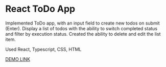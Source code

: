 # React ToDo App

Implemented ToDo app, with an input field to create new todos on submit (Enter). Display a list of todos with the ability to switch completed status and filter by execution status.
Created the ability to delete and edit the list item.

Used React, Typescript, СSS, HTML

[DEMO LINK]()

